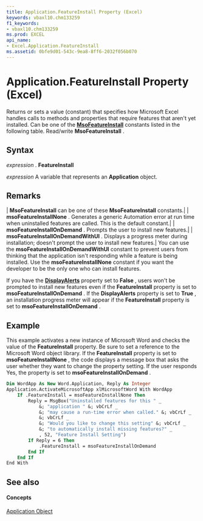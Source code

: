 ```yaml
---
title: Application.FeatureInstall Property (Excel)
keywords: vbaxl10.chm133259
f1_keywords:
- vbaxl10.chm133259
ms.prod: EXCEL
api_name:
- Excel.Application.FeatureInstall
ms.assetid: 0bfe9d01-543c-9ea8-8ff6-2032f056b070
---
```



# Application.FeatureInstall Property (Excel)

Returns or sets a value (constant) that specifies how Microsoft Excel handles calls to methods and properties that require features that aren't yet installed. Can be one of the  **[MsoFeatureInstall](http://msdn.microsoft.com/library/msofeatureinstall-enumeration-office%28Office.15%29.aspx)** constants listed in the following table. Read/write **MsoFeatureInstall** .


## Syntax

 _expression_ . **FeatureInstall**

 _expression_ A variable that represents an **Application** object.


## Remarks



| **MsoFeatureInstall** can be one of these **MsoFeatureInstall** constants.|
| **msoFeatureInstallNone** . Generates a generic Automation error at run time when uninstalled features are called. This is the default constant.|
| **msoFeatureInstallOnDemand** . Prompts the user to install new features.|
| **msoFeatureInstallOnDemandWithUI** . Displays a progress meter during installation; doesn't prompt the user to install new features.|
You can use the  **msoFeatureInstallOnDemandWithUI** constant to prevent users from thinking that the application isn't responding while a feature is being installed. Use the **msoFeatureInstallNone** constant if you want the developer to be the only one who can install features.

If you have the  **[DisplayAlerts](application-displayalerts-property-excel.md)** property set to **False** , users won't be prompted to install new features even if the **FeatureInstall** property is set to **msoFeatureInstallOnDemand** . If the **DisplayAlerts** property is set to **True** , an installation progress meter will appear if the **FeatureInstall** property is set to **msoFeatureInstallOnDemand** .


## Example

This example activates a new instance of Microsoft Word and checks the value of the  **FeatureInstall** property. Be sure to set a reference to the Microsoft Word object library. If the **FeatureInstall** property is set to **msoFeatureInstallNone** , the code displays a message box that asks the user whether they want to change the property setting. If the user responds Yes, the property is set to **msoFeatureInstallOnDemand** .


```vb
Dim WordApp As New Word.Application, Reply As Integer 
Application.ActivateMicrosoftApp xlMicrosoftWord With WordApp 
    If .FeatureInstall = msoFeatureInstallNone Then 
        Reply = MsgBox("Uninstalled features for this " _ 
            &; "application " &; vbCrLf _ 
            &; "may cause a run-time error when called." &; vbCrLf _ 
            &; vbCrLf _ 
            &; "Would you like to change this setting" &; vbCrLf _ 
            &; "to automatically install missing features?" _ 
            , 52, "Feature Install Setting") 
        If Reply = 6 Then 
            .FeatureInstall = msoFeatureInstallOnDemand 
        End If 
    End If 
End With
```


## See also


#### Concepts


[Application Object](application-object-excel.md)

